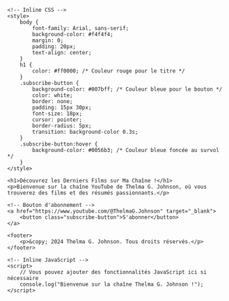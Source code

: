 
<html lang="fr">
<head>
    <meta charset="UTF-8">
    <meta name="viewport" content="width=device-width, initial-scale=1.0">
    <title>Ma Chaîne YouTube - Thelma G. Johnson</title>

    <!-- Inline CSS -->
    <style>
        body {
            font-family: Arial, sans-serif;
            background-color: #f4f4f4;
            margin: 0;
            padding: 20px;
            text-align: center;
        }
        h1 {
            color: #ff0000; /* Couleur rouge pour le titre */
        }
        .subscribe-button {
            background-color: #007bff; /* Couleur bleue pour le bouton */
            color: white;
            border: none;
            padding: 15px 30px;
            font-size: 18px;
            cursor: pointer;
            border-radius: 5px;
            transition: background-color 0.3s;
        }
        .subscribe-button:hover {
            background-color: #0056b3; /* Couleur bleue foncée au survol */
        }
    </style>
</head>
<body>

    <h1>Découvrez les Derniers Films sur Ma Chaîne !</h1>
    <p>Bienvenue sur la chaîne YouTube de Thelma G. Johnson, où vous trouverez des films et des résumés passionnants.</p>
    
    <!-- Bouton d'abonnement -->
    <a href="https://www.youtube.com/@ThelmaG.Johnson" target="_blank">
        <button class="subscribe-button">S'abonner</button>
    </a>

    <footer>
        <p>&copy; 2024 Thelma G. Johnson. Tous droits réservés.</p>
    </footer>

    <!-- Inline JavaScript -->
    <script>
        // Vous pouvez ajouter des fonctionnalités JavaScript ici si nécessaire
        console.log("Bienvenue sur la chaîne Thelma G. Johnson !");
    </script>

</body>
</html>
